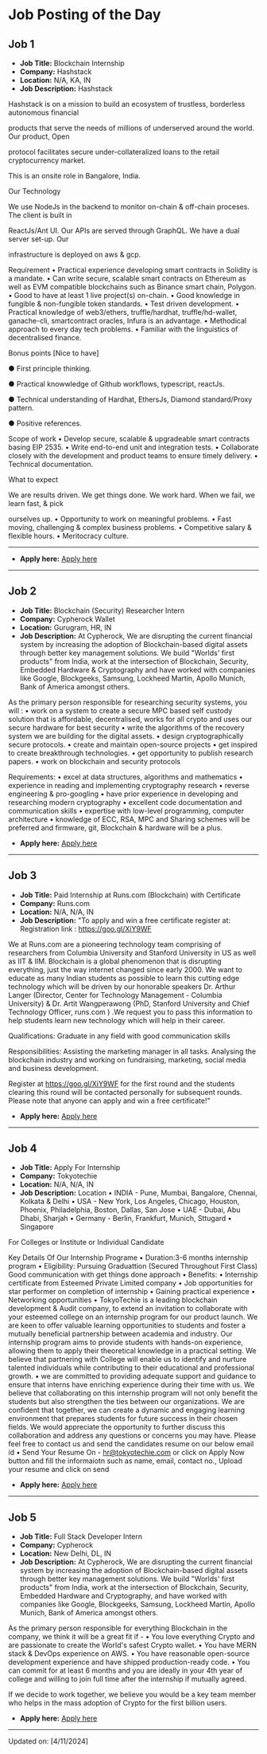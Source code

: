 # Job Posting of the Day

<!-- #job -->

## Job 1

- **Job Title:** Blockchain Internship
- **Company:** Hashstack
- **Location:** N/A, KA, IN
- **Job Description:** Hashstack

Hashstack is on a mission to build an ecosystem of trustless, borderless autonomous financial

products that serve the needs of millions of underserved around the world. Our product, Open

protocol facilitates secure under-collateralized loans to the retail cryptocurrency market.

This is an onsite role in Bangalore, India.

Our Technology

We use NodeJs in the backend to monitor on-chain & off-chain proceses. The client is built in

ReactJs/Ant UI. Our APIs are served through GraphQL. We have a dual server set-up. Our

infrastructure is deployed on aws & gcp.

Requirement
• Practical experience developing smart contracts in Solidity is a mandate.
• Can write secure, scalable smart contracts on Ethereum as well as EVM compatible
blockchains such as Binance smart chain, Polygon.
• Good to have at least 1 live project(s) on-chain.
• Good knowledge in fungible & non-fungible token standards.
• Test driven development.
• Practical knowledge of web3/ethers, truffle/hardhat, truffle/hd-wallet, ganache-cli,
smartcontract oracles, Infura is an advantage.
• Methodical approach to every day tech problems.
• Familiar with the linguistics of decentralised finance.

Bonus points [Nice to have]

● First principle thinking.

● Practical knowwledge of Github workflows, typescript, reactJs.

● Technical understanding of Hardhat, EthersJs, Diamond standard/Proxy pattern.

● Positive references.

Scope of work
• Develop secure, scalable & upgradeable smart contracts basing EIP 2535.
• Write end-to-end unit and integration tests.
• Collaborate closely with the development and product teams to ensure timely delivery.
• Technical documentation.

What to expect

We are results driven. We get things done. We work hard. When we fail, we learn fast, & pick

ourselves up.
• Opportunity to work on meaningful problems.
• Fast moving, challenging & complex business problems.
• Competitive salary & flexible hours.
• Meritocracy culture.
__________________________

- **Apply here:** [Apply here](https://wellfound.com/jobs/2395210-blockchain-internship?utm_campaign=google_jobs_apply&utm_source=google_jobs_apply&utm_medium=organic)

---

## Job 2

- **Job Title:** Blockchain (Security) Researcher Intern
- **Company:** Cypherock Wallet
- **Location:** Gurugram, HR, IN
- **Job Description:** At Cypherock, We are disrupting the current financial system by increasing the adoption of Blockchain-based digital assets through better key management solutions. We build "Worlds' first products" from India, work at the intersection of Blockchain, Security, Embedded Hardware & Cryptography and have worked with companies like Google, Blockgeeks, Samsung, Lockheed Martin, Apollo Munich, Bank of America amongst others.

As the primary person responsible for researching security systems, you will :
• work on a system to create a secure MPC based self custody solution that is affordable, decentralised, works for all crypto and uses our secure hardware for best security
• write the algorithms of the recovery system we are building for the digital assets.
• design cryptographically secure protocols.
• create and maintain open-source projects
• get inspired to create breakthrough technologies.
• get opportunity to publish research papers.
• work on blockchain and security protocols

Requirements:
• excel at data structures, algorithms and mathematics
• experience in reading and implementing cryptography research
• reverse engineering & pro-googling
• have prior experience in developing and researching modern cryptography
• excellent code documentation and communication skills
• expertise with low-level programming, computer architecture
• knowledge of ECC, RSA, MPC and Sharing schemes will be preferred and firmware, git, Blockchain & hardware will be a plus.

- **Apply here:** [Apply here](https://wellfound.com/jobs/2804601-blockchain-security-researcher-intern?utm_campaign=google_jobs_apply&utm_source=google_jobs_apply&utm_medium=organic)

---

## Job 3

- **Job Title:** Paid Internship at Runs.com (Blockchain) with Certificate
- **Company:** Runs.com
- **Location:** N/A, N/A, IN
- **Job Description:** "To apply and win a free certificate register at: Registration link : https://goo.gl/XiY9WF

We at Runs.com are a pioneering technology team comprising of researchers from Columbia University and Stanford University in US as well as IIT & IIM. Blockchain is a global phenomenon that is disrupting everything, just the way internet changed since early 2000. We want to educate as many Indian students as possible to learn this cutting edge technology which will be driven by our honorable speakers Dr. Arthur Langer (Director, Center for Technology Management - Columbia University) & Dr. Artit Wangperawong (PhD, Stanford University and Chief Technology Officer, runs.com ) .We request you to pass this information to help students learn new technology which will help in their career.

Qualifications: Graduate in any field with good communication skills

Responsibilities: Assisting the marketing manager in all tasks. Analysing the blockchain industry and working on fundraising, marketing, social media and business development.

Register at https://goo.gl/XiY9WF for the first round and the students clearing this round will be contacted personally for subsequent rounds. Please note that anyone can apply and win a free certificate!"

- **Apply here:** [Apply here](https://cutshort.io/job/Paid-Internship-at-Runs-com-Blockchain-with-Certificate-Anywhere-Runs-com-axcTM3FE?utm_campaign=google_jobs_apply&utm_source=google_jobs_apply&utm_medium=organic)

---

## Job 4

- **Job Title:** Apply For Internship
- **Company:** Tokyotechie
- **Location:** N/A, N/A, IN
- **Job Description:** Location
• INDIA - Pune, Mumbai, Bangalore, Chennai, Kolkata & Delhi
• USA - New York, Los Angeles, Chicago, Houston, Phoenix, Philadelphia, Boston, Dallas, San Jose
• UAE - Dubai, Abu Dhabi, Sharjah
• Germany - Berlin, Frankfurt, Munich, Sttugard
• Singapore

For Colleges or Institute or Individual Candidate

Key Details Of Our Internship Programe
• Duration:3-6 months internship program
• Eligibility: Pursuing Graduattion (Secured Throughout First Class) Good communication with get things done approach
• Benefits:
• Internship certificate from Esteemed Private Limited company
• Job opportunities for star performer on completion of internship
• Gaining practical experience
• Networking opportunities
• TokyoTechie is a leading blockchain development & Audit company, to extend an invitation to collaborate with your esteemed college on an internship program for our product launch. We are keen to offer valuable learning opportunities to students and foster a mutually beneficial partnership between academia and industry. Our internship program aims to provide students with hands-on experience, allowing them to apply their theoretical knowledge in a practical setting. We believe that partnering with College will enable us to identify and nurture talented individuals while contributing to their educational and professional growth.
• we are committed to providing adequate support and guidance to ensure that interns have enriching experience during their time with us. We believe that collaborating on this internship program will not only benefit the students but also strengthen the ties between our organizations. We are confident that together, we can create a dynamic and engaging learning environment that prepares students for future success in their chosen fields. We would appreciate the opportunity to further discuss this collaboration and address any questions or concerns you may have. Please feel free to contact us and send the candidates resume on our below email id
• Send Your Resume On - hr@tokyotechie.com or click on Apply Now button and fill the informaiotn such as name, email, contact no., Upload your resume and click on send

- **Apply here:** [Apply here](https://in.indeed.com/viewjob?jk=d50ab8bebe144585&utm_campaign=google_jobs_apply&utm_source=google_jobs_apply&utm_medium=organic)

---

## Job 5

- **Job Title:** Full Stack Developer Intern
- **Company:** Cypherock
- **Location:** New Delhi, DL, IN
- **Job Description:** At Cypherock, We are disrupting the current financial system by increasing the adoption of Blockchain-based digital assets through better key management solutions. We build "Worlds' first products" from India, work at the intersection of Blockchain, Security, Embedded Hardware and Cryptography, and have worked with companies like Google, Blockgeeks, Samsung, Lockheed Martin, Apollo Munich, Bank of America amongst others.

As the primary person responsible for everything Blockchain in the company, we think it will be a great fit if -
• You love everything Crypto and are passionate to create the World's safest Crypto wallet.
• You have MERN stack & DevOps experience on AWS.
• You have reasonable open-source development experience and have shipped production-ready code.
• You can commit for at least 6 months and you are ideally in your 4th year of college and willing to join full time after the internship if mutually agreed.

If we decide to work together, we believe you would be a key team member who helps in the mass adoption of Crypto for the first billion users.

- **Apply here:** [Apply here](https://cutshort.io/job/Full-Stack-Developer-Intern-Delhi-Gurugram-Noida-Ghaziabad-Cypherock-TXCq1PBJ?utm_campaign=google_jobs_apply&utm_source=google_jobs_apply&utm_medium=organic)

---


Updated on: [4/11/2024]
<!-- #jobEnd -->
